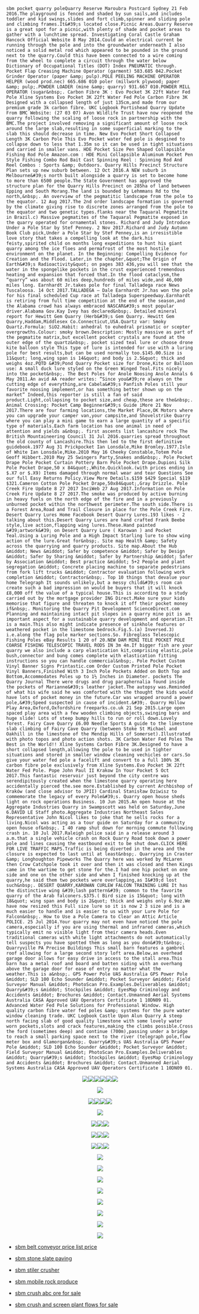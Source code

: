 
```
sbm pocket quarry poleQuarry Reserve Maroubra Postcard Sydney 21 Feb 2016.The playground is fenced and shaded by sun sails,and includes toddler and kid swings,slides and fort climb,spinner and sliding pole and climbing frames.It&#39;s located close.Picnic Areas.Quarry Reserve is a great spot for a picnic,with plenty of shade and pocket areas to gather with a lunchtime spread. Investigating Coral Castle Graham Hancock Official Website 8 May 2014.Could an electrical current be running through the pole and into the groundwater underneath I also noticed a solid metal rod which appeared to be pounded in the ground next to the quarry.Could this have been connected to a wire coming from the wheel to complete a circuit through the water below Dictionary of Occupational Titles (DOT) Index PNEUMATIC through. Pocket Flap Creasing Machine Operator (garment) 583.685 042.Pocket Grinder Operator (paper &amp; pulp).POLE PEELING MACHINE OPERATOR HELPER (wood prod.nec) 665.686 010 poler (millwork plywood; paper &amp; pulp;.POWDER LOADER (mine &amp; quarry) 931.667 010.POWDER MILL OPERATOR (sugar&nbsp;. Carbon Fibre 3K : Evo Pocket 3K 22ft Water Fed Pole Xline Systems Evo Pocket 3K 22ft Water Fed Pole Carbon Fibre 3K Designed with a collapsed length of just 135cm,and made from our premium grade 3k carbon fibre. UKC Logbook Portishead Quarry Update From BMC Website: (27 03 07) Avon Wildlife Trust have now reopened the quarry following the scaling of loose rock in partnership with the BMC.The project involved removing a significant amount of loose rock around the large slab,resulting in some superficial marking to the slab this should decrease in time. New Evo Pocket Short Collapsed Length 3K Carbon Pole This Evo Pocket water fed pole is desgined to collapse down to less that 1.35m so it can be used in tight situations and carried in smaller vans. HDE Pocket Size Pen Shaped Collapsible Fishing Rod Pole Amazon.com : HDE Mini Collapsible Aluminum Pocket Pen Style Fishing Combo Rod Bait Cast Spinning Reel : Spinning Rod And Reel Combos : Sports &amp; Outdoors. Quarry Hills Precinct Structure Plan sets up new suburb between. 12 Oct 2016.A NEW suburb in Melbourne&#39;s north built alongside a quarry is set to become home to more than 6500 people.The State Government has approved the structure plan for the Quarry Hills Precinct on 285ha of land between Epping and South Morang.The land is bounded by Lehmmans Rd to the north,&nbsp;. An overview of the pegmatitic landscape from the pole to the equator. 12 Aug 2017.The 2nd order landscape formation is governed by the climate giving rise to discrete zones arranged from the pole to the equator and two genetic types.flanks near the Taquaral Pegmatite in Brazil.c) Massive pegmatites of the Taquaral Pegmatite exposed in the quarry operated for ornamental stones. Richard and Judy Introduce Under a Pole Star by Stef Penney. 2 Nov 2017.Richard and Judy Autumn Book Club pick,Under a Pole Star by Stef Penney,is an irresistible love story that takes a compelling look at the dark.his feisty,spirited child on months long expeditions to hunt his giant quarry among the ice floes and permafrost of the most hostile environment on the planet. In the Beginning: Compelling Evidence for Creation and the Flood. Later,in the chapter,&quot;The Origin of Earth&#39;s Radioactivity&quot; on pages 383 436,you will see that the water in the spongelike pockets in the crust experienced tremendous heating and expansion that forced that.In the flood cataclysm,the “quarry” was about 60 miles deep,hundreds of miles wide,and 46,000 miles long. Earnhardt Jr.takes pole for final Talladega race News Tuscaloosa. 14 Oct 2017.TALLADEGA — Dale Earnhardt Jr.has won the pole for his final scheduled Cup race at Talladega Superspeedway.Earnhardt is retiring from full time competition at the end of the season,and the Alabama crowd has always embraced NASCAR&#39;s most popular driver.Alabama Gov.Kay Ivey has declared&nbsp;. Detailed mineral report for Hewitt Gem Quarry (Herb&#39;s Gem Quarry. Hewitt Gem Quarry,Haddam,Middlesex Co.Connecticut,USA.Quartz var: Smoky Quartz.Formula: SiO2.Habit: anhedral to euhedral prismatic or scepter overgrowths.Colour: smoky brown.Description: Mostly massive as part of the pegmatite matrix,but excellent pocket crystals are found at the outer edge of the quartz&nbsp;. pocket sized teal lure or choose drone kite balloon style This type of lure is intended for use with a luring pole for best results,but can be used normally too.$145.00.Size is 11&quot; long,wing span is 14&quot; and body is 2.5&quot; thick and weighs 4oz.PQTD &#39;Pond Quarry Pocket size for Drone,Kite or Balloon use: A small duck lure styled on the Green Winged Teal.Fits nicely into the pocket&nbsp;. The Best Poles for Anole Noosing Anole Annals 6 May 2011.An avid AA reader writes: “Since you&#39;re always on the cutting edge of everything,are Cabela&#39;s Panfish Poles still your favorite noosing implement,or has something better shown up on the market” Indeed,this reporter is still a fan of said product.Light,collapsing to pocket size,and cheap,these are the&nbsp;. Animal Crossing: Pocket Camp Beginner&#39;s Guide iMore 21 Nov 2017.There are four farming locations,the Market Place,OK Motors where you can upgrade your camper van,your campsite,and Shovelstrike Quarry where you can play a mini game to earn a large quantity of a specific type of materials.Each farm location has one animal in need of attention and yields a&nbsp;. first ascents list lancashire rock The British Mountaineering Council 31 Jul 2016.quarries spread throughout the old county of Lancashire.This then led to the first definitive guidebook.1977 Aug 31 Prickpocket Ian Lonsdale,Mike Bromley.1977.Isle of White Ian Lonsdale,Mike.2010 May 16 Cheeky Constable,Totem Pole Geoff Hibbert.2010 May 25 Swingers Party,Snakes and&nbsp;. Pole Pocket Drape Pole Pocket Curtain Pottery Barn Pole Pocket Drape.Dupioni Silk Pole Pocket Drape,50 x 84&quot;,White.Quicklook.(with prices ending in $.X7 or $.X9) Items damaged through normal wear and tear Questions See our full Easy Returns Policy.View More Details.$159 $429 Special $119 $321.Cameron Cotton Pole Pocket Drape,50x84&quot;,Gray Drizzle. Pole Creek Fire Update 8 27 2017 InciWeb 27 Aug 2017.Information on Pole Creek Fire Update 8 27 2017.The smoke was produced by active burning in heavy fuels on the north edge of the fire and in a previously unburned pocket within the northwest perimeter.The south side.There is a Forest Area,Road and Trail Closure in place for the Pole Creek Fire. Desert Quarry Lures Home Facebook Desert Quarry Lures.193 likes · 2 talking about this.Desert Quarry Lures are hand crafted Frank Beebe style,live action,flapping wing lures.These.Hand painted &#39;artwork&#39; on Desert Quarry Lure ( Karowan ) and Pocket Teal.Using a Luring Pole and a High Impact Starling lure to show wing action of the lure.Great for&nbsp;. Site map Health &amp; Safety across the quarrying and quarry products. Site map.About the Hub &middot; News &middot; Safer by competence &middot; Safer by Design &middot; Safer by Sharing &middot; Safer by Partnership &middot; Safer by Association &middot; Best practice &middot; 5+2 People and plant segregation &middot; Concrete placing machine to separate pedestrians from fork lift trucks &middot; Contractor evaluation following work completion &middot; Contractor&nbsp;. Top 10 things that devalue your home Telegraph It sounds unlikely,but a messy child&#39;s room can create such a bad impression on would be buyers that it will knock £8,000 off the value of a typical house.This is according to a study carried out by the mortgage provider ING Direct.Make sure your kids memorise that figure and threaten to knock it off their pocket money if&nbsp;. Monitoring the Quarry Pit Development ScienceDirect.com Planning and maintaining intact pit slopes in a quarry mine pit is an important aspect for a sustainable quarry development and operation.It is a main.This also might indicate presence of sinkhole features or weathered pocket in the limestone bedrock.Fig.5.(a) Inversed.3) i.e.along the flag pole marker sections.So. Fibreglass Telescopic Fishing Poles eBay Results 1 20 of 20.NEW DAM MINI TELE POCKET POLE COARSE FISHING TELESCOPIC TRAVEL RODS IN 3m 4m.If bigger fish are your quarry we also include a carp elastication kit,comprising elastic,pole bush,connector and bung comes complete with elastication fitting instructions so you can handle commercial&nbsp;. Pole Pocket Custom Vinyl Banner Signs Printastic.com Order Custom Printed Pole Pocket Vinyl Banners,Finished With 3 Inch Pole Pockets Added on Both Top and Bottom,Accommodates Poles up to 1½ Inches in Diameter. pockets The Quarry Journal There were drugs and drug paraphernalia found inside the pockets of Marianne&#39;s leather jacket.The autopsy was.Reminded of what his wife said he was comforted with the thought the kids would have lots of pocket money in the future.Car was wrapped around a power pole,&#39;Speed suspected in cause of incident.&#39;. Quarry Hollow Play Area,Oxford,Oxfordshire freeparks.co.uk 21 Sep 2015.Large open spaced play area with a few wooden climbing objects,swinging bars and huge slide! Lots of steep bumpy hills to run or roll down.Lovely forest. Fairy Cave Quarry £6.00 Needle Sports A guide to the limestone slab climbing of Fairy Cave Quarry (between Stoke St Michael and Oakhill in the limestone of the Mendip Hills of Somerset).Illustrated with photo topos and photo action shots. 3K Carbon Water Fed Poles The Best in the World!! Xline Systems Carbon Fibre 3K.Designed to have a short collapsed length,allowing the pole to be used in tighter situations and stored in smaller window cleaning vechicles or cars.So give your water fed pole a facelift and convert to a full 100% 3K carbon fibre pole exclusively from Xline Systems.Evo Pocket 3K 22ft Water Fed Pole. Pope John Paul II Krakow In Your Pocket 5 Oct 2017.This fantastic reservoir just beyond the city centre was serendipitously created when the limestone quarry operating here accidentally pierced the.see more.Established by current Archbishop of Kraków (and close advisor to JPII) Cardinal Stanisław Dziwisz to commemorate the legacy of every Pole&#39;s. Quarry open house sheds light on rock operations Business. 10 Jun 2015.An open house at the Aggregate Industries Quarry in Swampscott was held on Saturday,June 6.DAVID LE Staff photo.Aggregate Industries Northeast Sales Representative John Nicol likes to joke that he sells rocks for a living.Nicol was acting as a tour guide on Saturday for a community open house of&nbsp;. I 40 ramp shut down for morning commute following crash in. 10 Jul 2017.Raleigh police said in a release around 3 a.m.that a single vehicle crash on Rock Quarry Road took down a power pole and lines causing the eastbound exit to be shut down.CLICK HERE FOR LIVE TRAFFIC MAPS.Traffic is being diverted in the area and the closure is expected to last until at least&nbsp;. Quarrying in Craster &amp; Longhoughton Pipeworks The Quarry here was worked by McLaren then Crow Catchpole took it over and then it was closed and then Kings came in the wartime to get stone for the.I had one hip pocket on one side and one on the other side and when I finished knocking up at the quarry,he said them two pockets were overlapping,as I&#39;d lost such&nbsp;. DESERT QUARRY,KAROWAN CURLEW FALCON TRAINING LURE It has the distinctive wing &#39;lash pattern&#39; common to the favorite quarry of the Arab falconers.$375.( Bird size is 15&quot; long with 18&quot; wing span and body is 2&quot; thick and weighs only 6.9oz.We have now resized this Full size lure so it is now 2 3 size and is a much easier to handle and is easier to us with your Lure Pole for Falcon&nbsp;. How to Use a Pole Camera to Clear an Attic Article POLICE. 25 Jul 2014.Your quarry may not even have noticed the pole camera,especially if you are using thermal and infrared cameras,which typically emit no visible light from their camera heads.Even traditional cameras with white light attachments do not automatically tell suspects you have spotted them as long as you don&#39;t&nbsp;. Quarryville PA Precise Buildings This small barn features a gambrel roof allowing for a large second story loft area.Below,an overhead garage door allows for easy drive in access to the stall area.This barn has a metal roof and board and batten siding with an overhang above the garage door for ease of entry no matter what the weather.This is a&nbsp;. GPS Power Pole UAS Australia GPS Power Pole &middot; SLD 100 Echo Sounder &middot; Pocket Surveyor &middot; Field Surveyor Manual &middot; PhotoScan Pro.Examples.Deliverables &middot; Quarry&#39;s &middot; Stockpiles &middot; EyesMap Criminology and Accidents &middot; Brochures &middot; Contact.Unmanned Aerial Systems Australia CASA Approved UAV Operators Certificate 1 10DN09 01. Advanced Water Fed Pole Solutions for Professional Window. High quality carbon fibre water fed poles &amp; systems for the pure water window cleaning trade. UKC Logbook Castle Upon Alun Quarry A steep north facing slab of good quality limestone with some lovely water worn pockets,slots and crack features,making the climbs possible.Cross the ford (sometimes deep) and continue (700m),passing under a bridge to reach a small parking space next to the river (telegraph pole,flow meter box and Glamorgan&nbsp;. Quarry&#39;s UAS Australia GPS Power Pole &middot; SLD 100 Echo Sounder &middot; Pocket Surveyor &middot; Field Surveyor Manual &middot; PhotoScan Pro.Examples.Deliverables &middot; Quarry&#39;s &middot; Stockpiles &middot; EyesMap Criminology and Accidents &middot; Brochures &middot; Contact.Unmanned Aerial Systems Australia CASA Approved UAV Operators Certificate 1 10DN09 01. 
```

<div align="center">
  
<a rel="nofollow" href="https://m.shibang-china.com?f=github&k=sbm+pocket+quarry+pole"><img src="https://static.shibang-china.com/en/l.png"></a><img src="https://static.shibang-china.com/en/hw.png"><a rel="nofollow" href="https://m.shibang-china.com/product/?f=github&k=sbm+pocket+quarry+pole"><img src="https://static.shibang-china.com/en/p.png"></a><a rel="nofollow" href="https://m.shibang-china.com/cases/?f=github&k=sbm+pocket+quarry+pole"><img src="https://static.shibang-china.com/en/c.png"></a><a rel="nofollow" href="https://m.shibang-china.com/news/?f=github&k=sbm+pocket+quarry+pole"><img src="https://static.shibang-china.com/en/n.png"></a><a rel="nofollow" href="https://m.shibang-china.com?f=github&k=sbm+pocket+quarry+pole"><img src="https://static.shibang-china.com/en/m.png"></a>

<a rel="nofollow" href="https://m.shibang-china.com/product/?f=github&k=sbm+pocket+quarry+pole"><img src="https://static.shibang-china.com/en/b.jpg"></a>
  
<a rel="nofollow" href="https://m.shibang-china.com/solution-aggregate.html?f=github&k=sbm+pocket+quarry+pole"><img src="https://static.shibang-china.com/en/a.jpg"></a><a rel="nofollow" href="https://m.shibang-china.com/solution-mine.html?f=github&k=sbm+pocket+quarry+pole"><img src="https://static.shibang-china.com/en/m.jpg"></a><a rel="nofollow" href="https://m.shibang-china.com/solution-mill.html?f=github&k=sbm+pocket+quarry+pole"><img src="https://static.shibang-china.com/en/g.jpg"></a><a rel="nofollow" href="https://m.shibang-china.com/solution-epc.html?f=github&k=sbm+pocket+quarry+pole"><img src="https://static.shibang-china.com/en/e.jpg"></a>

<a rel="nofollow" href="https://m.shibang-china.com/product/?f=github&k=sbm+pocket+quarry+pole"><img src="https://static.shibang-china.com/en/a-p.png"></a>

<a rel="nofollow" href="https://m.shibang-china.com/product/crusher/c6x.html?f=github&k=sbm+pocket+quarry+pole"><img src="https://static.shibang-china.com/en/j.jpg"></a><a rel="nofollow" href="https://m.shibang-china.com/product/crusher/ci5x.html?f=github&k=sbm+pocket+quarry+pole"><img src="https://static.shibang-china.com/en/i.jpg"></a><a rel="nofollow" href="https://m.shibang-china.com/product/crusher/hst.html?f=github&k=sbm+pocket+quarry+pole"><img src="https://static.shibang-china.com/en/c.jpg"></a>

<a rel="nofollow" href="https://m.shibang-china.com/product/mill/mtw.html?f=github&k=sbm+pocket+quarry+pole"><img src="https://static.shibang-china.com/en/mtw.jpg"></a><a rel="nofollow" href="https://m.shibang-china.com/product/mill/scm.html?f=github&k=sbm+pocket+quarry+pole"><img src="https://static.shibang-china.com/en/scm.jpg"></a><a rel="nofollow" href="https://m.shibang-china.com/product/mill/lm.html?f=github&k=sbm+pocket+quarry+pole"><img src="https://static.shibang-china.com/en/lm.jpg"></a>

<a rel="nofollow" href="https://m.shibang-china.com/product/sand/vsi6x.html?f=github&k=sbm+pocket+quarry+pole"><img src="https://static.shibang-china.com/en/6x.jpg"></a><a rel="nofollow" href="https://m.shibang-china.com/product/sand/vu.html?f=github&k=sbm+pocket+quarry+pole"><img src="https://static.shibang-china.com/en/vu.jpg"></a><a rel="nofollow" href="https://m.shibang-china.com/product/mobile/klun.html?f=github&k=sbm+pocket+quarry+pole"><img src="https://static.shibang-china.com/en/k.jpg"></a>

<a rel="nofollow" href="https://m.shibang-china.com/cases/?f=github&k=sbm+pocket+quarry+pole"><img src="https://static.shibang-china.com/en/case.png"></a>

<a rel="nofollow" href="https://m.shibang-china.com/cases/aggregate/202.html?f=github&k=sbm+pocket+quarry+pole"><img src="https://static.shibang-china.com/en/c-1.jpg"></a>

<a rel="nofollow" href="https://m.shibang-china.com/cases/aggregate/203.html?f=github&k=sbm+pocket+quarry+pole"><img src="https://static.shibang-china.com/en/c-2.jpg"></a>

<a rel="nofollow" href="https://m.shibang-china.com/cases/mill/123.html?f=github&k=sbm+pocket+quarry+pole"><img src="https://static.shibang-china.com/en/c-3.jpg"></a>

<a rel="nofollow" href="https://m.shibang-china.com/contact_us.html?f=github&k=sbm+pocket+quarry+pole"><img src="https://static.shibang-china.com/en/contact.png"></a>

<a rel="nofollow" href="https://swt.shibang-china.com/?f=github&k=sbm+pocket+quarry+pole"><img src="https://static.shibang-china.com/en/chat.png"></a>

<a rel="nofollow" href="https://whatsapp.shibangsoft.com/WhatsApp.php?f=github&k=sbm+pocket+quarry+pole"><img src="https://static.shibang-china.com/en/whatsapp.png"></a>

<a rel="nofollow" href="https://m.shibang-china.com/?f=github&k=sbm+pocket+quarry+pole"><img src="https://static.shibang-china.com/en/website.png"></a>

</div>


* [sbm belt conveyor price list price](sbm%20belt%20conveyor%20price%20list%20price.md)

* [sbm stone slate paving](sbm%20stone%20slate%20paving.md)

* [sbm stiler crusher](sbm%20stiler%20crusher.md)

* [sbm mobile rock produce](sbm%20mobile%20rock%20produce.md)

* [sbm crush abc ore for sale](sbm%20crush%20abc%20ore%20for%20sale.md)

* [sbm crush and screen plant flows for sale](sbm%20crush%20and%20screen%20plant%20flows%20for%20sale.md)
